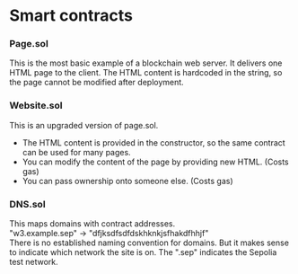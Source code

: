 # Smart contracts

### Page.sol
This is the most basic example of a blockchain web server. It delivers one HTML page to the client. The HTML content is hardcoded in the string, so the page cannot be modified after deployment.

### Website.sol
This is an upgraded version of page.sol.
- The HTML content is provided in the constructor, so the same contract can be used for many pages.
- You can modify the content of the page by providing new HTML. (Costs gas)
- You can pass ownership onto someone else. (Costs gas)

### DNS.sol
This maps domains with contract addresses.  
"w3.example.sep" -> "dfjksdfsdfdskhknkjsfhakdfhhjf"  
There is no established naming convention for domains. But it makes sense to indicate which network the site is on. The ".sep" indicates the Sepolia test network.